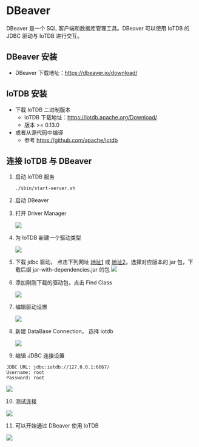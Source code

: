 <!--

    Licensed to the Apache Software Foundation (ASF) under one
    or more contributor license agreements.  See the NOTICE file
    distributed with this work for additional information
    regarding copyright ownership.  The ASF licenses this file
    to you under the Apache License, Version 2.0 (the
    "License"); you may not use this file except in compliance
    with the License.  You may obtain a copy of the License at
    
        http://www.apache.org/licenses/LICENSE-2.0
    
    Unless required by applicable law or agreed to in writing,
    software distributed under the License is distributed on an
    "AS IS" BASIS, WITHOUT WARRANTIES OR CONDITIONS OF ANY
    KIND, either express or implied.  See the License for the
    specific language governing permissions and limitations
    under the License.

-->

# DBeaver

DBeaver 是一个 SQL 客户端和数据库管理工具。DBeaver 可以使用 IoTDB 的 JDBC 驱动与 IoTDB 进行交互。

## DBeaver 安装

* DBeaver 下载地址：https://dbeaver.io/download/

## IoTDB 安装

* 下载 IoTDB 二进制版本
  * IoTDB 下载地址：https://iotdb.apache.org/Download/
  * 版本 >= 0.13.0
* 或者从源代码中编译
  * 参考 https://github.com/apache/iotdb

## 连接 IoTDB 与 DBeaver

1. 启动 IoTDB 服务

   ```shell
   ./sbin/start-server.sh
   ```
2. 启动 DBeaver

3. 打开 Driver Manager

   ![](/img/UserGuide/Ecosystem-Integration/DBeaver/01.png?raw=true)
4. 为 IoTDB 新建一个驱动类型

   ![](/img/UserGuide/Ecosystem-Integration/DBeaver/02.png)

5. 下载 jdbc 驱动， 点击下列网址 [地址1](https://maven.proxy.ustclug.org/maven2/org/apache/iotdb/iotdb-jdbc/) 或 [地址2](https://repo1.maven.org/maven2/org/apache/iotdb/iotdb-jdbc/)，选择对应版本的 jar 包，下载后缀 jar-with-dependencies.jar 的包
   ![](/img/20230920-192746.jpg)
6. 添加刚刚下载的驱动包，点击 Find Class

   ![](/img/UserGuide/Ecosystem-Integration/DBeaver/03.png)

7. 编辑驱动设置

   ![](/img/UserGuide/Ecosystem-Integration/DBeaver/05.png)
  
8. 新建 DataBase Connection， 选择 iotdb

   ![](/img/UserGuide/Ecosystem-Integration/DBeaver/06.png) 

9.  编辑 JDBC 连接设置

   ```
   JDBC URL: jdbc:iotdb://127.0.0.1:6667/
   Username: root
   Password: root
   ```
   ![](/img/UserGuide/Ecosystem-Integration/DBeaver/07.png)

10. 测试连接

   ![](/img/UserGuide/Ecosystem-Integration/DBeaver/08.png)

11. 可以开始通过 DBeaver 使用 IoTDB

   ![](/img/UserGuide/Ecosystem-Integration/DBeaver/09.png)
